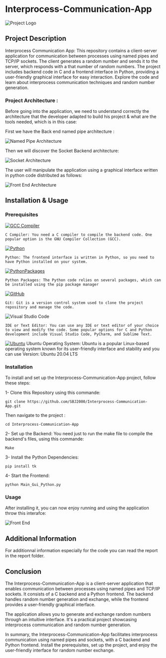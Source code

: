 # Interprocess-Communication-App

![Project Logo](https://github.com/SBJ2000/Interprocess-Communication-App/blob/main/Images/Logo.jpg)

## Project Description

Interprocess Communication App: This repository contains a client-server application for communication between processes using named pipes and TCP/IP sockets. The client generates a random number and sends it to the server, which responds with a that number of random numbers. The project includes backend code in C and a frontend interface in Python, providing a user-friendly graphical interface for easy interaction. Explore the code and learn about interprocess communication techniques and random number generation.

### Project Architecture :

Before going into the application, we need to understand correctly the architecture that the developer adapted to build his project & what are the tools needed, which is in this case:

First we have the Back end named pipe architecture : 

![Named Pipe Architecture](https://github.com/SBJ2000/Interprocess-Communication-App/blob/main/Images/NamedPipeArchitecture.jpg)

Then we will discover the Socket Backend architecture:

![Socket Architecture](https://github.com/SBJ2000/Interprocess-Communication-App/blob/main/Images/SocketArchitecture.jpg)

The user will manipulate the application using a graphical interface written in python code distributed as follows:

![Front End Architecture](https://github.com/SBJ2000/Interprocess-Communication-App/blob/main/Images/FrontEndArchitecture.png)

## Installation & Usage

### Prerequisites

[![GCC Compiler](https://img.shields.io/badge/GCC%20Compiler-9.3.0-blue)](https://gcc.gnu.org/)

    C Compiler: You need a C compiler to compile the backend code. One popular option is the GNU Compiler Collection (GCC).

[![Python](https://img.shields.io/badge/Python-3.9.2-blue)](https://www.python.org/)

    Python: The frontend interface is written in Python, so you need to have Python installed on your system.

[![PythonPackages](https://img.shields.io/badge/Python_Packages-2.0-blue)](https://pypi.org/project/requests/)

    Python Packages: The Python code relies on several packages, which can be installed using the pip package manager

[![GitHub](https://img.shields.io/badge/GitHub-Repo-blue?logo=github)](https://github.com/john-doe/my-project)

    Git: Git is a version control system used to clone the project repository and manage the code.

![Visual Studio Code](https://img.shields.io/badge/IDE-Visual%20Studio%20Code-blue)

    IDE or Text Editor: You can use any IDE or text editor of your choice to view and modify the code. Some popular options for C and Python development include Visual Studio Code, PyCharm, and Sublime Text.

[![Ubuntu](https://img.shields.io/badge/Ubuntu-20.04%20LTS-orange)](https://ubuntu.com/)
    Ubuntu Operating System: Ubuntu is a popular Linux-based operating system known for its user-friendly interface and stability and you can use Version: Ubuntu 20.04 LTS

### Installation

To install and set up the Interprocess-Communication-App project, follow these steps:

1- Clone this Repository using this commande:

    git clone https://github.com/SBJ2000/Interprocess-Communication-App.git
Then navigate to the project  :
    
    cd Interprocess-Communication-App

2- Set up the Backend:
    You need just to run the make file to compile the backend's files, using this commande:

    Make

3- Install the Python Dependencies:
    
    pip install tk

4- Start the Frontend:

    python Main_Gui_Python.py

### Usage

After installing it, you can now enjoy running and using the application throw this interafce:

![Front End](https://github.com/SBJ2000/Interprocess-Communication-App/blob/main/Images/FrontEnd.png)

## Additional Information

For additionnal information especially for the code you can read the report in the report folder.

## Conclusion

The Interprocess-Communication-App is a client-server application that enables communication between processes using named pipes and TCP/IP sockets. It consists of a C backend and a Python frontend. The backend handles random number generation and exchange, while the frontend provides a user-friendly graphical interface.

The application allows you to generate and exchange random numbers through an intuitive interface. It's a practical project showcasing interprocess communication and random number generation.

In summary, the Interprocess-Communication-App facilitates interprocess communication using named pipes and sockets, with a C backend and Python frontend. Install the prerequisites, set up the project, and enjoy the user-friendly interface for random number exchange.